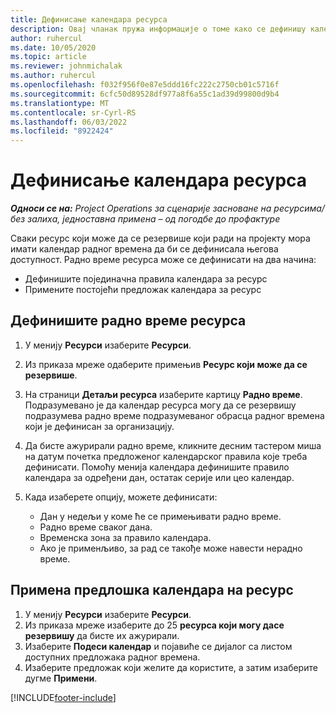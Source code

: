 ```yaml
---
title: Дефинисање календара ресурса
description: Овај чланак пружа информације о томе како се дефинишу календари радног времена за ресурсе у услузи Project Operations.
author: ruhercul
ms.date: 10/05/2020
ms.topic: article
ms.reviewer: johnmichalak
ms.author: ruhercul
ms.openlocfilehash: f032f956f0e87e5ddd16fc222c2750cb01c5716f
ms.sourcegitcommit: 6cfc50d89528df977a8f6a55c1ad39d99800d9b4
ms.translationtype: MT
ms.contentlocale: sr-Cyrl-RS
ms.lasthandoff: 06/03/2022
ms.locfileid: "8922424"
---
```

# <a name="define-resource-calendars"></a>Дефинисање календара ресурса

_**Односи се на:** Project Operations за сценарије засноване на ресурсима/без залиха, једноставна примена – од погодбе до профактуре_

Сваки ресурс који може да се резервише који ради на пројекту мора имати календар радног времена да би се дефинисала његова доступност. Радно време ресурса може се дефинисати на два начина: 

   - Дефинишите појединачна правила календара за ресурс
   - Примените постојећи предложак календара за ресурс

## <a name="define-a-resources-working-hours"></a>Дефинишите радно време ресурса

1. У менију **Ресурси** изаберите **Ресурси**.
2. Из приказа мреже одаберите примењив **Ресурс који може да се резервише**.
3. На страници **Детаљи ресурса** изаберите картицу **Радно време**. Подразумевано је да календар ресурса могу да се резервишу подразумева радно време подразумеваног обрасца радног времена који је дефинисан за организацију.
4. Да бисте ажурирали радно време, кликните десним тастером миша на датум почетка предложеног календарског правила које треба дефинисати. Помоћу менија календара дефинишите правило календара за одређени дан, остатак серије или цео календар.
5. Када изаберете опцију, можете дефинисати:

    - Дан у недељи у коме ће се примењивати радно време.
    - Радно време сваког дана.
    - Временска зона за правило календара.
    - Ако је применљиво, за рад се такође може навести нерадно време.

## <a name="applying-a-calendar-template-to-a-resource"></a>Примена предлошка календара на ресурс

1. У менију **Ресурси** изаберите **Ресурси**.
2. Из приказа мреже изаберите до 25 **ресурса који могу дасе резервишу** да бисте их ажурирали.
3. Изаберите **Подеси календар** и појавиће се дијалог са листом доступних предложака радног времена.
4. Изаберите предложак који желите да користите, а затим изаберите дугме **Примени**.


[!INCLUDE[footer-include](../includes/footer-banner.md)]